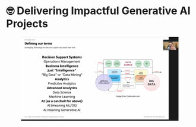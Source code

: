 # 🤓 Delivering Impactful Generative AI Projects

<figure><img src=".gitbook/assets/image.png" alt=""><figcaption></figcaption></figure>
